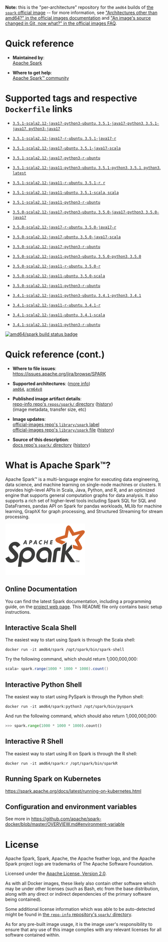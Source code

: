 <!--

********************************************************************************

WARNING:

    DO NOT EDIT "spark/README.md"

    IT IS AUTO-GENERATED

    (from the other files in "spark/" combined with a set of templates)

********************************************************************************

-->

**Note:** this is the "per-architecture" repository for the `amd64` builds of [the `spark` official image](https://hub.docker.com/_/spark) -- for more information, see ["Architectures other than amd64?" in the official images documentation](https://github.com/docker-library/official-images#architectures-other-than-amd64) and ["An image's source changed in Git, now what?" in the official images FAQ](https://github.com/docker-library/faq#an-images-source-changed-in-git-now-what).

# Quick reference

-	**Maintained by**:  
	[Apache Spark](https://spark.apache.org/committers.html)

-	**Where to get help**:  
	[Apache Spark™ community](https://spark.apache.org/community.html)

# Supported tags and respective `Dockerfile` links

-	[`3.5.1-scala2.12-java17-python3-ubuntu`, `3.5.1-java17-python3`, `3.5.1-java17`, `python3-java17`](https://github.com/apache/spark-docker/blob/4f2d96a415c89cfe0fde89a55e9034d095224c94/3.5.1/scala2.12-java17-python3-ubuntu/Dockerfile)

-	[`3.5.1-scala2.12-java17-r-ubuntu`, `3.5.1-java17-r`](https://github.com/apache/spark-docker/blob/4f2d96a415c89cfe0fde89a55e9034d095224c94/3.5.1/scala2.12-java17-r-ubuntu/Dockerfile)

-	[`3.5.1-scala2.12-java17-ubuntu`, `3.5.1-java17-scala`](https://github.com/apache/spark-docker/blob/4f2d96a415c89cfe0fde89a55e9034d095224c94/3.5.1/scala2.12-java17-ubuntu/Dockerfile)

-	[`3.5.1-scala2.12-java17-python3-r-ubuntu`](https://github.com/apache/spark-docker/blob/4f2d96a415c89cfe0fde89a55e9034d095224c94/3.5.1/scala2.12-java17-python3-r-ubuntu/Dockerfile)

-	[`3.5.1-scala2.12-java11-python3-ubuntu`, `3.5.1-python3`, `3.5.1`, `python3`, `latest`](https://github.com/apache/spark-docker/blob/4f2d96a415c89cfe0fde89a55e9034d095224c94/3.5.1/scala2.12-java11-python3-ubuntu/Dockerfile)

-	[`3.5.1-scala2.12-java11-r-ubuntu`, `3.5.1-r`, `r`](https://github.com/apache/spark-docker/blob/4f2d96a415c89cfe0fde89a55e9034d095224c94/3.5.1/scala2.12-java11-r-ubuntu/Dockerfile)

-	[`3.5.1-scala2.12-java11-ubuntu`, `3.5.1-scala`, `scala`](https://github.com/apache/spark-docker/blob/4f2d96a415c89cfe0fde89a55e9034d095224c94/3.5.1/scala2.12-java11-ubuntu/Dockerfile)

-	[`3.5.1-scala2.12-java11-python3-r-ubuntu`](https://github.com/apache/spark-docker/blob/4f2d96a415c89cfe0fde89a55e9034d095224c94/3.5.1/scala2.12-java11-python3-r-ubuntu/Dockerfile)

-	[`3.5.0-scala2.12-java17-python3-ubuntu`, `3.5.0-java17-python3`, `3.5.0-java17`](https://github.com/apache/spark-docker/blob/6f68fe0f7051c10f2bf43a50a7decfce2e97baf0/3.5.0/scala2.12-java17-python3-ubuntu/Dockerfile)

-	[`3.5.0-scala2.12-java17-r-ubuntu`, `3.5.0-java17-r`](https://github.com/apache/spark-docker/blob/6f68fe0f7051c10f2bf43a50a7decfce2e97baf0/3.5.0/scala2.12-java17-r-ubuntu/Dockerfile)

-	[`3.5.0-scala2.12-java17-ubuntu`, `3.5.0-java17-scala`](https://github.com/apache/spark-docker/blob/6f68fe0f7051c10f2bf43a50a7decfce2e97baf0/3.5.0/scala2.12-java17-ubuntu/Dockerfile)

-	[`3.5.0-scala2.12-java17-python3-r-ubuntu`](https://github.com/apache/spark-docker/blob/6f68fe0f7051c10f2bf43a50a7decfce2e97baf0/3.5.0/scala2.12-java17-python3-r-ubuntu/Dockerfile)

-	[`3.5.0-scala2.12-java11-python3-ubuntu`, `3.5.0-python3`, `3.5.0`](https://github.com/apache/spark-docker/blob/028efd4637fb2cf791d5bd9ea70b2fca472de4b7/3.5.0/scala2.12-java11-python3-ubuntu/Dockerfile)

-	[`3.5.0-scala2.12-java11-r-ubuntu`, `3.5.0-r`](https://github.com/apache/spark-docker/blob/028efd4637fb2cf791d5bd9ea70b2fca472de4b7/3.5.0/scala2.12-java11-r-ubuntu/Dockerfile)

-	[`3.5.0-scala2.12-java11-ubuntu`, `3.5.0-scala`](https://github.com/apache/spark-docker/blob/028efd4637fb2cf791d5bd9ea70b2fca472de4b7/3.5.0/scala2.12-java11-ubuntu/Dockerfile)

-	[`3.5.0-scala2.12-java11-python3-r-ubuntu`](https://github.com/apache/spark-docker/blob/028efd4637fb2cf791d5bd9ea70b2fca472de4b7/3.5.0/scala2.12-java11-python3-r-ubuntu/Dockerfile)

-	[`3.4.1-scala2.12-java11-python3-ubuntu`, `3.4.1-python3`, `3.4.1`](https://github.com/apache/spark-docker/blob/58d288546e8419d229f14b62b6a653999e0390f1/3.4.1/scala2.12-java11-python3-ubuntu/Dockerfile)

-	[`3.4.1-scala2.12-java11-r-ubuntu`, `3.4.1-r`](https://github.com/apache/spark-docker/blob/58d288546e8419d229f14b62b6a653999e0390f1/3.4.1/scala2.12-java11-r-ubuntu/Dockerfile)

-	[`3.4.1-scala2.12-java11-ubuntu`, `3.4.1-scala`](https://github.com/apache/spark-docker/blob/58d288546e8419d229f14b62b6a653999e0390f1/3.4.1/scala2.12-java11-ubuntu/Dockerfile)

-	[`3.4.1-scala2.12-java11-python3-r-ubuntu`](https://github.com/apache/spark-docker/blob/58d288546e8419d229f14b62b6a653999e0390f1/3.4.1/scala2.12-java11-python3-r-ubuntu/Dockerfile)

[![amd64/spark build status badge](https://img.shields.io/jenkins/s/https/doi-janky.infosiftr.net/job/multiarch/job/amd64/job/spark.svg?label=amd64/spark%20%20build%20job)](https://doi-janky.infosiftr.net/job/multiarch/job/amd64/job/spark/)

# Quick reference (cont.)

-	**Where to file issues**:  
	https://issues.apache.org/jira/browse/SPARK

-	**Supported architectures**: ([more info](https://github.com/docker-library/official-images#architectures-other-than-amd64))  
	[`amd64`](https://hub.docker.com/r/amd64/spark/), [`arm64v8`](https://hub.docker.com/r/arm64v8/spark/)

-	**Published image artifact details**:  
	[repo-info repo's `repos/spark/` directory](https://github.com/docker-library/repo-info/blob/master/repos/spark) ([history](https://github.com/docker-library/repo-info/commits/master/repos/spark))  
	(image metadata, transfer size, etc)

-	**Image updates**:  
	[official-images repo's `library/spark` label](https://github.com/docker-library/official-images/issues?q=label%3Alibrary%2Fspark)  
	[official-images repo's `library/spark` file](https://github.com/docker-library/official-images/blob/master/library/spark) ([history](https://github.com/docker-library/official-images/commits/master/library/spark))

-	**Source of this description**:  
	[docs repo's `spark/` directory](https://github.com/docker-library/docs/tree/master/spark) ([history](https://github.com/docker-library/docs/commits/master/spark))

# What is Apache Spark™?

Apache Spark™ is a multi-language engine for executing data engineering, data science, and machine learning on single-node machines or clusters. It provides high-level APIs in Scala, Java, Python, and R, and an optimized engine that supports general computation graphs for data analysis. It also supports a rich set of higher-level tools including Spark SQL for SQL and DataFrames, pandas API on Spark for pandas workloads, MLlib for machine learning, GraphX for graph processing, and Structured Streaming for stream processing.

![logo](https://raw.githubusercontent.com/docker-library/docs/a16cd1ae80c04193c029a686d3006c95edb81594/spark/logo.png)

## Online Documentation

You can find the latest Spark documentation, including a programming guide, on the [project web page](https://spark.apache.org/documentation.html). This README file only contains basic setup instructions.

## Interactive Scala Shell

The easiest way to start using Spark is through the Scala shell:

```console
docker run -it amd64/spark /opt/spark/bin/spark-shell
```

Try the following command, which should return 1,000,000,000:

```scala
scala> spark.range(1000 * 1000 * 1000).count()
```

## Interactive Python Shell

The easiest way to start using PySpark is through the Python shell:

```console
docker run -it amd64/spark:python3 /opt/spark/bin/pyspark
```

And run the following command, which should also return 1,000,000,000:

```python
>>> spark.range(1000 * 1000 * 1000).count()
```

## Interactive R Shell

The easiest way to start using R on Spark is through the R shell:

```console
docker run -it amd64/spark:r /opt/spark/bin/sparkR
```

## Running Spark on Kubernetes

https://spark.apache.org/docs/latest/running-on-kubernetes.html

## Configuration and environment variables

See more in https://github.com/apache/spark-docker/blob/master/OVERVIEW.md#environment-variable

# License

Apache Spark, Spark, Apache, the Apache feather logo, and the Apache Spark project logo are trademarks of The Apache Software Foundation.

Licensed under the [Apache License, Version 2.0](https://www.apache.org/licenses/LICENSE-2.0).

As with all Docker images, these likely also contain other software which may be under other licenses (such as Bash, etc from the base distribution, along with any direct or indirect dependencies of the primary software being contained).

Some additional license information which was able to be auto-detected might be found in [the `repo-info` repository's `spark/` directory](https://github.com/docker-library/repo-info/tree/master/repos/spark).

As for any pre-built image usage, it is the image user's responsibility to ensure that any use of this image complies with any relevant licenses for all software contained within.
